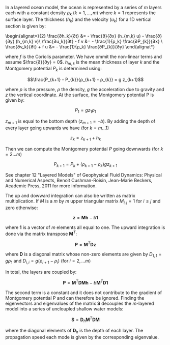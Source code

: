 
In a layered ocean model, the ocean is represented by a series of $m$ layers each with a constant density 
$ρ_k$ ($k= 1,...,m$) where $k=1$ represents the surface layer. The thickness ($h_k$) and the velocity ($u_k$) for a 1D vertical section is given by:

\begin{alignat*}{2}
\frac{∂h_k}{∂t} &= - \frac{∂}{∂x}  (h_{m,k} u) - \frac{∂}{∂y} (h_{m,k} v)\\
\frac{∂u_k}{∂t} - f v &= - \frac{1}{ρ_k} \frac{∂P_{k}}{∂x} \\
\frac{∂v_k}{∂t} + f u &= - \frac{1}{ρ_k} \frac{∂P_{k}}{∂y}
\end{alignat*}

where $f$ is the Coriolis parameter. We have ommit the non-linear terms and assume $\frac{∂}{∂y} = 0$. $h_{m,k}$ is the mean thickness of layer $k$ and the Montgomery potential $P_k$ is determined using:

$$\frac{P_{k+1} - P_{k}}{ρ_{k+1} - ρ_{k}} = g z_{k+1}$$

where $p$ is the pressure, $ρ$ the density, $g$ the acceleration due to gravity and $z$ the vertical coordinate. At the surface, the Montgomery potential P is given by:

$$P_1 = g z_1 ρ_1$$

$z_{m+1}$ is equal to the bottom depth ($z_{m+1} = -b$). By adding the depth of every layer going upwards we have (for $k = m...1$)

$$
z_k = z_{k+1} + h_k
$$

Then we can compute the Montgomery potential $P$ going downwards (for $k = 2...m$)

$$
P_{k+1} = P_k + (ρ_{k+1}-ρ_{k})  g z_{k+1}
$$

See chapter 12 "Layered Models" of Geophysical Fluid Dynamics: Physical and Numerical Aspects, Benoit Cushman-Roisin, Jean-Marie Beckers, Academic Press, 2011 for more information.


The up and dowward integration can also be written as matrix multiplication. If $M$ is a $m$ by $m$ upper triangular matrix $M_{i,j} = 1$ for $i \le j$ and zero otherwise:

$$
\mathbf z = \mathbf M \mathbf h - b \mathbf 1
$$

where $\mathbf 1$ is a vector of $m$ elements all equal to one. The upward integration is done via the matrix transpose $\mathbf M^T$:

$$
\mathbf P = \mathbf M^T \mathbf D \mathbf z
$$

where $\mathbf D$ is a diagonal matrix whose non-zero elements are given by $D_{1,1} = g ρ_1$ and $D_{i,i} = g (ρ_{i+1} - ρ_i)$ (for $i = 2,...m$)

In total, the layers are coupled by:

$$
\mathbf P = \mathbf M^T \mathbf D \mathbf M \mathbf h - b \mathbf M^T \mathbf D \mathbf 1
$$

The second term is a constant and it does not contribute to the gradient of Montgomery potential P and can therefore be ignored.
Finding the eigenvectors and eigenvalues of the matrix $\mathbf S$ decouples the $m$-layered model into a series of uncloupled shallow water models:

$$
\mathbf S = \mathbf D_h \mathbf M^T \mathbf D \mathbf M
$$

where the diagonal elements of $\mathbf D_h$ is the depth of each layer.
The propagation speed each mode is given by the corresponding eigenvalue.
